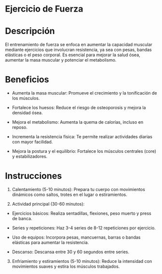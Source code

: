 # Ejercicio de Fuerza

# Descripción
El entrenamiento de fuerza se enfoca en aumentar la capacidad muscular mediante ejercicios que involucran resistencia, ya sea con pesas, bandas elásticas o el peso corporal. Es esencial para mejorar la salud ósea, aumentar la masa muscular y potenciar el metabolismo.

# Beneficios
- Aumenta la masa muscular: Promueve el crecimiento y la tonificación de los músculos.

- Fortalece los huesos: Reduce el riesgo de osteoporosis y mejora la densidad ósea.

- Mejora el metabolismo: Aumenta la quema de calorías, incluso en reposo.

- Incrementa la resistencia física: Te permite realizar actividades diarias con mayor facilidad.

- Mejora la postura y el equilibrio: Fortalece los músculos centrales (core) y estabilizadores.


# Instrucciones
1. Calentamiento (5-10 minutos): Prepara tu cuerpo con movimientos dinámicos como saltos, trotes en el lugar o estiramientos.

2. Actividad principal (30-60 minutos):

- Ejercicios básicos: Realiza sentadillas, flexiones, peso muerto y press de banca.

- Series y repeticiones: Haz 3-4 series de 8-12 repeticiones por ejercicio.

- Uso de equipos: Incorpora pesas, mancuernas, barras o bandas elásticas para aumentar la resistencia.

- Descanso: Descansa entre 30 y 60 segundos entre series.

3. Enfriamiento y estiramientos (5-10 minutos): Reduce la intensidad con movimientos suaves y estira los músculos trabajados.